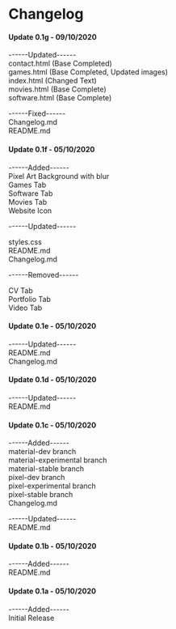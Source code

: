 # Changelog  
  
#### Update 0.1g - 09/10/2020  
  
------Updated------  
contact.html (Base Completed)  
games.html (Base Completed, Updated images)  
index.html (Changed Text)  
movies.html (Base Complete)  
software.html (Base Complete)  
  
------Fixed------  
Changelog.md  
README.md  
  
#### Update 0.1f - 05/10/2020  
  
------Added------  
Pixel Art Background with blur  
Games Tab  
Software Tab  
Movies Tab  
Website Icon  
  
------Updated------  
  
styles.css  
README.md  
Changelog.md  
  
------Removed------  
  
CV Tab  
Portfolio Tab  
Video Tab  
  
#### Update 0.1e - 05/10/2020  
  
------Updated------  
README.md  
Changelog.md  
  
#### Update 0.1d - 05/10/2020  
  
------Updated------  
README.md  
  
#### Update 0.1c - 05/10/2020  
  
------Added------  
material-dev branch  
material-experimental branch  
material-stable branch  
pixel-dev branch  
pixel-experimental branch  
pixel-stable branch  
Changelog.md  
  
------Updated------  
README.md  
  
#### Update 0.1b - 05/10/2020  
  
------Added------  
README.md  
  
#### Update 0.1a - 05/10/2020  
  
------Added------  
Initial Release  
